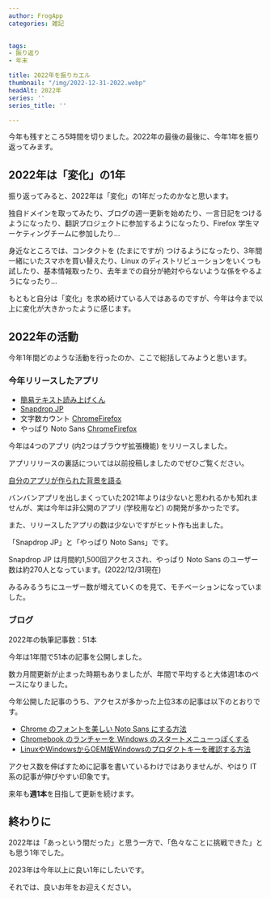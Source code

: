 ```yaml
---
author: FrogApp
categories: 雑記

 
tags:
- 振り返り
- 年末

title: 2022年を振りカエル
thumbnail: "/img/2022-12-31-2022.webp"
headAlt: 2022年
series: ''
series_title: ''

---
```

今年も残すところ5時間を切りました。2022年の最後の最後に、今年1年を振り返ってみます。

## 2022年は「変化」の1年

振り返ってみると、2022年は「変化」の1年だったのかなと思います。

独自ドメインを取ってみたり、ブログの週一更新を始めたり、一言日記をつけるようになったり、翻訳プロジェクトに参加するようになったり、Firefox 学生マーケティングチームに参加したり…

身近なところでは、コンタクトを (たまにですが) つけるようになったり、3年間一緒にいたスマホを買い替えたり、Linux のディストリビューションをいくつも試したり、基本情報取ったり、去年までの自分が絶対やらないような係をやるようになったり…

もともと自分は「変化」を求め続けている人ではあるのですが、今年は今まで以上に変化が大きかったように感じます。

## 2022年の活動

今年1年間どのような活動を行ったのか、ここで総括してみようと思います。

### 今年リリースしたアプリ

* <a href="https://read.frogapp.net/" target="_blank" rel="noopener noreferrer">簡易テキスト読み上げくん</a>
* <a href="https://share.frogapp.net" target="_blank" rel="noopener noreferrer">Snapdrop JP</a>
* 文字数カウント <a href="https://chrome.google.com/webstore/detail/bhfihcmmnnagikobmgakbjliddjmfgmd" target="_blank" rel="noopener noreferrer">Chrome</a><a href="https://addons.mozilla.org/ja/firefox/addon/count-character/" target="_blank" rel="noopener noreferrer">Firefox</a>
* やっぱり Noto Sans <a href="https://chrome.google.com/webstore/detail/oecglhldbofcklanmhckefiflhfhabdd" target="_blank" rel="noopener noreferrer">Chrome</a><a href="https://addons.mozilla.org/ja/firefox/addon/replace-with-noto/" target="_blank" rel="noopener noreferrer">Firefox</a>

今年は4つのアプリ (内2つはブラウザ拡張機能) をリリースしました。

アプリリリースの裏話については以前投稿しましたのでぜひご覧ください。

[自分のアプリが作られた背景を語る](https://blog.frogapp.net/2022-11/background)

バンバンアプリを出しまくっていた2021年よりは少ないと思われるかも知れませんが、実は今年は非公開のアプリ (学校用など) の開発が多かったです。

また、リリースしたアプリの数は少ないですがヒット作も出ました。

「Snapdrop JP」と「やっぱり Noto Sans」です。

Snapdrop JP は月間約1,500回アクセスされ、やっぱり Noto Sans のユーザー数は約270人となっています。(2022/12/31現在)

みるみるうちにユーザー数が増えていくのを見て、モチベーションになっていました。

### ブログ

2022年の執筆記事数：51本

今年は1年間で51本の記事を公開しました。

数カ月間更新が止まった時期もありましたが、年間で平均すると大体週1本のペースになりました。

今年公開した記事のうち、アクセスが多かった上位3本の記事は以下のとおりです。

* [Chrome のフォントを美しい Noto Sans にする方法](https://blog.frogapp.net/2022-05/font)
* [Chromebook のランチャーを Windows のスタートメニューっぽくする](https://blog.frogapp.net/2022-02/chromebook-start-like-windows)
* [LinuxやWindowsからOEM版Windowsのプロダクトキーを確認する方法](https://blog.frogapp.net/2022-09/windows-key)

アクセス数を伸ばすために記事を書いているわけではありませんが、やはり IT 系の記事が伸びやすい印象です。

来年も**週1本**を目指して更新を続けます。

## 終わりに

2022年は「あっという間だった」と思う一方で、「色々なことに挑戦できた」とも思う1年でした。

2023年は今年以上に良い1年にしたいです。

それでは、良いお年をお迎えください。
